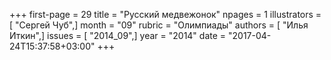 +++
first-page = 29
title = "Русский медвежонок"
npages = 1
illustrators = [ "Сергей Чуб",]
month = "09"
rubric = "Олимпиады"
authors = [ "Илья Иткин",]
issues = [ "2014_09",]
year = "2014"
date = "2017-04-24T15:37:58+03:00"
+++

